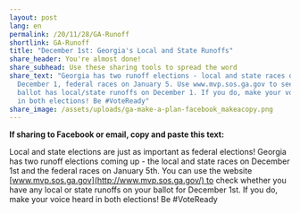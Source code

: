 ```yaml
---
layout: post
lang: en
permalink: /20/11/28/GA-Runoff
shortlink: GA-Runoff
title: "December 1st: Georgia's Local and State Runoffs"
share_header: You're almost done!
share_subhead: Use these sharing tools to spread the word
share_text: "Georgia has two runoff elections - local and state races on
  December 1, federal races on January 5. Use www.mvp.sos.ga.gov to see if your
  ballot has local/state runoffs on December 1. If you do, make your voice heard
  in both elections! Be #VoteReady"
share_image: /assets/uploads/ga-make-a-plan-facebook_makeacopy.png
---
```

<!--StartFragment-->

**If sharing to Facebook or email, copy and paste this text:** 

Local and state elections are just as important as federal elections! Georgia has two runoff elections coming up - the local and state races on December 1st and the federal races on January 5th. You can use the website [www.mvp.sos.ga.gov](http://www.mvp.sos.ga.gov/) to check whether you have any local or state runoffs on your ballot for December 1st. If you do, make your voice heard in both elections! Be #VoteReady

<!--EndFragment-->